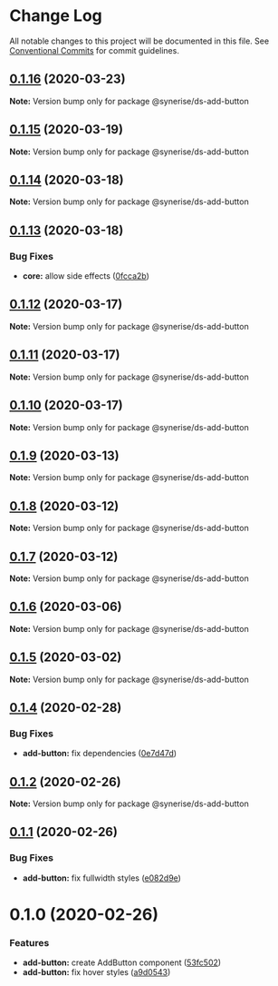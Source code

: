 # Change Log

All notable changes to this project will be documented in this file.
See [Conventional Commits](https://conventionalcommits.org) for commit guidelines.

## [0.1.16](https://github.com/Synerise/synerise-design/compare/@synerise/ds-add-button@0.1.15...@synerise/ds-add-button@0.1.16) (2020-03-23)

**Note:** Version bump only for package @synerise/ds-add-button





## [0.1.15](https://github.com/Synerise/synerise-design/compare/@synerise/ds-add-button@0.1.14...@synerise/ds-add-button@0.1.15) (2020-03-19)

**Note:** Version bump only for package @synerise/ds-add-button





## [0.1.14](https://github.com/Synerise/synerise-design/compare/@synerise/ds-add-button@0.1.13...@synerise/ds-add-button@0.1.14) (2020-03-18)

**Note:** Version bump only for package @synerise/ds-add-button





## [0.1.13](https://github.com/Synerise/synerise-design/compare/@synerise/ds-add-button@0.1.12...@synerise/ds-add-button@0.1.13) (2020-03-18)


### Bug Fixes

* **core:** allow side effects ([0fcca2b](https://github.com/Synerise/synerise-design/commit/0fcca2b3476b539a60d6d21af5a43a7d32135868))





## [0.1.12](https://github.com/Synerise/synerise-design/compare/@synerise/ds-add-button@0.1.11...@synerise/ds-add-button@0.1.12) (2020-03-17)

**Note:** Version bump only for package @synerise/ds-add-button

## [0.1.11](https://github.com/Synerise/synerise-design/compare/@synerise/ds-add-button@0.1.10...@synerise/ds-add-button@0.1.11) (2020-03-17)

**Note:** Version bump only for package @synerise/ds-add-button

## [0.1.10](https://github.com/Synerise/synerise-design/compare/@synerise/ds-add-button@0.1.9...@synerise/ds-add-button@0.1.10) (2020-03-17)

**Note:** Version bump only for package @synerise/ds-add-button

## [0.1.9](https://github.com/Synerise/synerise-design/compare/@synerise/ds-add-button@0.1.8...@synerise/ds-add-button@0.1.9) (2020-03-13)

**Note:** Version bump only for package @synerise/ds-add-button

## [0.1.8](https://github.com/Synerise/synerise-design/compare/@synerise/ds-add-button@0.1.7...@synerise/ds-add-button@0.1.8) (2020-03-12)

**Note:** Version bump only for package @synerise/ds-add-button

## [0.1.7](https://github.com/Synerise/synerise-design/compare/@synerise/ds-add-button@0.1.6...@synerise/ds-add-button@0.1.7) (2020-03-12)

**Note:** Version bump only for package @synerise/ds-add-button

## [0.1.6](https://github.com/Synerise/synerise-design/compare/@synerise/ds-add-button@0.1.5...@synerise/ds-add-button@0.1.6) (2020-03-06)

**Note:** Version bump only for package @synerise/ds-add-button

## [0.1.5](https://github.com/Synerise/synerise-design/compare/@synerise/ds-add-button@0.1.4...@synerise/ds-add-button@0.1.5) (2020-03-02)

**Note:** Version bump only for package @synerise/ds-add-button

## [0.1.4](https://github.com/Synerise/synerise-design/compare/@synerise/ds-add-button@0.1.3...@synerise/ds-add-button@0.1.4) (2020-02-28)

### Bug Fixes

- **add-button:** fix dependencies ([0e7d47d](https://github.com/Synerise/synerise-design/commit/0e7d47d08ff27446024752af3e7682282ae21016))

## [0.1.2](https://github.com/Synerise/synerise-design/compare/@synerise/ds-add-button@0.1.1...@synerise/ds-add-button@0.1.2) (2020-02-26)

**Note:** Version bump only for package @synerise/ds-add-button

## [0.1.1](https://github.com/Synerise/synerise-design/compare/@synerise/ds-add-button@0.1.0...@synerise/ds-add-button@0.1.1) (2020-02-26)

### Bug Fixes

- **add-button:** fix fullwidth styles ([e082d9e](https://github.com/Synerise/synerise-design/commit/e082d9e4b58d83da706b09944fb35e4c0ecf4018))

# 0.1.0 (2020-02-26)

### Features

- **add-button:** create AddButton component ([53fc502](https://github.com/Synerise/synerise-design/commit/53fc50294a9133e4692313e4860e78a4cd0847fd))
- **add-button:** fix hover styles ([a9d0543](https://github.com/Synerise/synerise-design/commit/a9d0543996cc04029cd3222f7061738e0d7b72e7))
